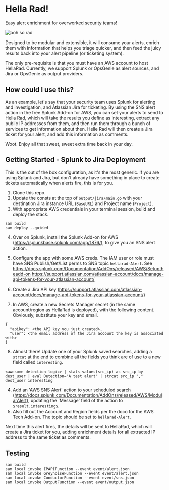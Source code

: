 # Hella Rad!

Easy alert enrichment for overworked security teams!

![ooh so rad](https://media.giphy.com/media/l0MYylLtnC1ADCGys/giphy.gif)

Designed to be modular and extensible, it will consume your alerts, enrich them with information that helps you triage quicker, and then feed the juicy results back into your alert pipeline (or ticketing system).

The only pre-requisite is that you must have an AWS account to host HellaRad. Currently, we support Splunk or OpsGenie as alert sources, and Jira or OpsGenie as output providers.

## How could I use this?

As an example, let's say that your security team uses Splunk for alerting and investigation, and Atlassian Jira for ticketing. By using the SNS alert action in the free Splunk Add-on for AWS, you can set your alerts to send to Hella Rad, which will take the results you define as interesting, extract any public IP addresses from them, and then run them through a bunch of services to get information about then. Helle Rad will then create a Jira ticket for your alert, and add this information as comments.

Woot. Enjoy all that sweet, sweet extra time back in your day.

## Getting Started - Splunk to Jira Deployment
This is the out of the box configuration, as it's the most generic. If you are using Splunk and Jira, but don't already have something in place to create tickets automatically when alerts fire, this is for you.

1. Clone this repo.
2. Update the consts at the top of `output/jira/main.go` with your destination Jira instance URL (`BaseURL`) and Project name (`Project`).
3. With appropriate AWS credentials in your terminal session, build and deploy the stack.
```
sam build
sam deploy --guided
```
4. Over on Splunk, install the Splunk Add-on for AWS (https://splunkbase.splunk.com/app/1876/), to give you an SNS alert action. 
5. Configure the app with some AWS creds. The IAM user or role must have SNS Publish/Get/List perms to SNS topic `hellarad-Alert`. See https://docs.splunk.com/Documentation/AddOns/released/AWS/Setuptheadd-on
https://support.atlassian.com/atlassian-account/docs/manage-api-tokens-for-your-atlassian-account/

6. Create a Jira API key (https://support.atlassian.com/atlassian-account/docs/manage-api-tokens-for-your-atlassian-account/)
7. In AWS, create a new Secrets Manager secret (in the same account/region as HellaRad is deployed), with the following content. Obviously, substitute your key and email.
```
{
  "apikey": <the API key you just created>,
  "user": <the email address of the Jira account the key is associated with>
}
```
8. Almost there! Update one of your Splunk saved searches, adding a `strcat` at the end to combine all the fields you think are of use to a new field called `interesting`.

`<awesome detection logic> | stats values(src_ip) as src_ip by dest_user | eval Detection="A test alert" | strcat src_ip "," dest_user interesting`

4. Add an 'AWS SNS Alert' action to your scheduled search (https://docs.splunk.com/Documentation/AddOns/released/AWS/ModularAlert), updating the 'Message' field of the action to `$result.interesting$`.
5. Also fill out the Account and Region fields per the doco for the AWS Tech Add-on. The topic should be set to `hellarad-Alert`.

Next time this alert fires, the details will be sent to HellaRad, which will create a Jira ticket for you, adding enrichment details for all extracted IP address to the same ticket as comments.

## Testing

```
sam build
sam local invoke IPAPIFunction --event event/alert.json
sam local invoke GreynoiseFunction --event event/alert.json
sam local invoke ConductorFunction --event event/sns.json 
sam local invoke OutputFunction --event event/output.json 
```